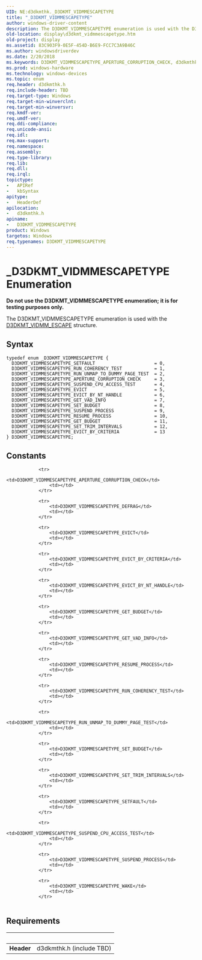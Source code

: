 ```yaml
---
UID: NE:d3dkmthk._D3DKMT_VIDMMESCAPETYPE
title: "_D3DKMT_VIDMMESCAPETYPE"
author: windows-driver-content
description: The D3DKMT_VIDMMESCAPETYPE enumeration is used with the D3DKMT_VIDMM_ESCAPE structure.
old-location: display\d3dkmt_vidmmescapetype.htm
old-project: display
ms.assetid: 83C903F9-0E5F-454D-B6E9-FCC7C3A9B46C
ms.author: windowsdriverdev
ms.date: 2/20/2018
ms.keywords: D3DKMT_VIDMMESCAPETYPE_APERTURE_CORRUPTION_CHECK, d3dkmthk/D3DKMT_VIDMMESCAPETYPE_RESUME_PROCESS, d3dkmthk/D3DKMT_VIDMMESCAPETYPE_EVICT_BY_CRITERIA, display.d3dkmt_vidmmescapetype, D3DKMT_VIDMMESCAPETYPE_EVICT_BY_NT_HANDLE, d3dkmthk/D3DKMT_VIDMMESCAPETYPE_RUN_COHERENCY_TEST, d3dkmthk/D3DKMT_VIDMMESCAPETYPE_EVICT_BY_NT_HANDLE, d3dkmthk/D3DKMT_VIDMMESCAPETYPE_GET_VAD_INFO, d3dkmthk/D3DKMT_VIDMMESCAPETYPE_SUSPEND_CPU_ACCESS_TEST, D3DKMT_VIDMMESCAPETYPE_EVICT_BY_CRITERIA, D3DKMT_VIDMMESCAPETYPE_SET_BUDGET, d3dkmthk/D3DKMT_VIDMMESCAPETYPE_SETFAULT, D3DKMT_VIDMMESCAPETYPE_GET_VAD_INFO, D3DKMT_VIDMMESCAPETYPE_SUSPEND_PROCESS, D3DKMT_VIDMMESCAPETYPE_RUN_UNMAP_TO_DUMMY_PAGE_TEST, D3DKMT_VIDMMESCAPETYPE_EVICT, D3DKMT_VIDMMESCAPETYPE_RESUME_PROCESS, D3DKMT_VIDMMESCAPETYPE_SUSPEND_CPU_ACCESS_TEST, D3DKMT_VIDMMESCAPETYPE_SETFAULT, D3DKMT_VIDMMESCAPETYPE enumeration [Display Devices], d3dkmthk/D3DKMT_VIDMMESCAPETYPE, d3dkmthk/D3DKMT_VIDMMESCAPETYPE_APERTURE_CORRUPTION_CHECK, d3dkmthk/D3DKMT_VIDMMESCAPETYPE_EVICT, d3dkmthk/D3DKMT_VIDMMESCAPETYPE_SET_BUDGET, _D3DKMT_VIDMMESCAPETYPE, D3DKMT_VIDMMESCAPETYPE, d3dkmthk/D3DKMT_VIDMMESCAPETYPE_RUN_UNMAP_TO_DUMMY_PAGE_TEST, d3dkmthk/D3DKMT_VIDMMESCAPETYPE_SUSPEND_PROCESS, D3DKMT_VIDMMESCAPETYPE_RUN_COHERENCY_TEST, d3dkmthk/D3DKMT_VIDMMESCAPETYPE_GET_BUDGET, D3DKMT_VIDMMESCAPETYPE_SET_TRIM_INTERVALS, D3DKMT_VIDMMESCAPETYPE_GET_BUDGET, d3dkmthk/D3DKMT_VIDMMESCAPETYPE_SET_TRIM_INTERVALS
ms.prod: windows-hardware
ms.technology: windows-devices
ms.topic: enum
req.header: d3dkmthk.h
req.include-header: TBD
req.target-type: Windows
req.target-min-winverclnt: 
req.target-min-winversvr: 
req.kmdf-ver: 
req.umdf-ver: 
req.ddi-compliance: 
req.unicode-ansi: 
req.idl: 
req.max-support: 
req.namespace: 
req.assembly: 
req.type-library: 
req.lib: 
req.dll: 
req.irql: 
topictype:
-	APIRef
-	kbSyntax
apitype:
-	HeaderDef
apilocation:
-	d3dkmthk.h
apiname:
-	D3DKMT_VIDMMESCAPETYPE
product: Windows
targetos: Windows
req.typenames: D3DKMT_VIDMMESCAPETYPE
---
```


# _D3DKMT_VIDMMESCAPETYPE Enumeration
<b>Do not use the D3DKMT_VIDMMESCAPETYPE enumeration; it is for testing purposes only.</b>

The D3DKMT_VIDMMESCAPETYPE enumeration is used with the <a href="..\d3dkmthk\ns-d3dkmthk-_d3dkmt_vidmm_escape.md">D3DKMT_VIDMM_ESCAPE</a> structure.

## Syntax
````
typedef enum _D3DKMT_VIDMMESCAPETYPE { 
  D3DKMT_VIDMMESCAPETYPE_SETFAULT                      = 0,
  D3DKMT_VIDMMESCAPETYPE_RUN_COHERENCY_TEST            = 1,
  D3DKMT_VIDMMESCAPETYPE_RUN_UNMAP_TO_DUMMY_PAGE_TEST  = 2,
  D3DKMT_VIDMMESCAPETYPE_APERTURE_CORRUPTION_CHECK     = 3,
  D3DKMT_VIDMMESCAPETYPE_SUSPEND_CPU_ACCESS_TEST       = 4,
  D3DKMT_VIDMMESCAPETYPE_EVICT                         = 5,
  D3DKMT_VIDMMESCAPETYPE_EVICT_BY_NT_HANDLE            = 6,
  D3DKMT_VIDMMESCAPETYPE_GET_VAD_INFO                  = 7,
  D3DKMT_VIDMMESCAPETYPE_SET_BUDGET                    = 8,
  D3DKMT_VIDMMESCAPETYPE_SUSPEND_PROCESS               = 9,
  D3DKMT_VIDMMESCAPETYPE_RESUME_PROCESS                = 10,
  D3DKMT_VIDMMESCAPETYPE_GET_BUDGET                    = 11,
  D3DKMT_VIDMMESCAPETYPE_SET_TRIM_INTERVALS            = 12,
  D3DKMT_VIDMMESCAPETYPE_EVICT_BY_CRITERIA             = 13
} D3DKMT_VIDMMESCAPETYPE;
````

## Constants

<table>
            
                <tr>
                    <td>D3DKMT_VIDMMESCAPETYPE_APERTURE_CORRUPTION_CHECK</td>
                    <td></td>
                </tr>
            
                <tr>
                    <td>D3DKMT_VIDMMESCAPETYPE_DEFRAG</td>
                    <td></td>
                </tr>
            
                <tr>
                    <td>D3DKMT_VIDMMESCAPETYPE_EVICT</td>
                    <td></td>
                </tr>
            
                <tr>
                    <td>D3DKMT_VIDMMESCAPETYPE_EVICT_BY_CRITERIA</td>
                    <td></td>
                </tr>
            
                <tr>
                    <td>D3DKMT_VIDMMESCAPETYPE_EVICT_BY_NT_HANDLE</td>
                    <td></td>
                </tr>
            
                <tr>
                    <td>D3DKMT_VIDMMESCAPETYPE_GET_BUDGET</td>
                    <td></td>
                </tr>
            
                <tr>
                    <td>D3DKMT_VIDMMESCAPETYPE_GET_VAD_INFO</td>
                    <td></td>
                </tr>
            
                <tr>
                    <td>D3DKMT_VIDMMESCAPETYPE_RESUME_PROCESS</td>
                    <td></td>
                </tr>
            
                <tr>
                    <td>D3DKMT_VIDMMESCAPETYPE_RUN_COHERENCY_TEST</td>
                    <td></td>
                </tr>
            
                <tr>
                    <td>D3DKMT_VIDMMESCAPETYPE_RUN_UNMAP_TO_DUMMY_PAGE_TEST</td>
                    <td></td>
                </tr>
            
                <tr>
                    <td>D3DKMT_VIDMMESCAPETYPE_SET_BUDGET</td>
                    <td></td>
                </tr>
            
                <tr>
                    <td>D3DKMT_VIDMMESCAPETYPE_SET_TRIM_INTERVALS</td>
                    <td></td>
                </tr>
            
                <tr>
                    <td>D3DKMT_VIDMMESCAPETYPE_SETFAULT</td>
                    <td></td>
                </tr>
            
                <tr>
                    <td>D3DKMT_VIDMMESCAPETYPE_SUSPEND_CPU_ACCESS_TEST</td>
                    <td></td>
                </tr>
            
                <tr>
                    <td>D3DKMT_VIDMMESCAPETYPE_SUSPEND_PROCESS</td>
                    <td></td>
                </tr>
            
                <tr>
                    <td>D3DKMT_VIDMMESCAPETYPE_WAKE</td>
                    <td></td>
                </tr>
</table>


## Requirements
| &nbsp; | &nbsp; |
| ---- |:---- |
| **Header** | d3dkmthk.h (include TBD) |
